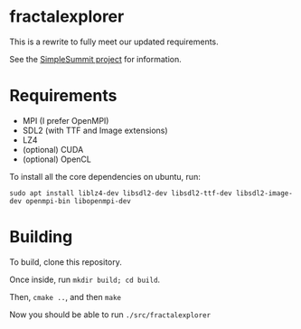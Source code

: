 # fractalexplorer

This is a rewrite to fully meet our updated requirements.

See the [SimpleSummit project](https://simplesummit.github.io/) for information.


# Requirements

  * MPI (I prefer OpenMPI)
  * SDL2 (with TTF and Image extensions)
  * LZ4
  * (optional) CUDA
  * (optional) OpenCL
  
To install all the core dependencies on ubuntu, run:

`sudo apt install liblz4-dev libsdl2-dev libsdl2-ttf-dev libsdl2-image-dev openmpi-bin libopenmpi-dev`

# Building

To build, clone this repository.

Once inside, run `mkdir build; cd build`.

Then, `cmake ..`, and then `make`

Now you should be able to run `./src/fractalexplorer`
